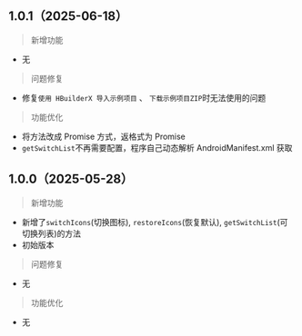 ## 1.0.1（2025-06-18）
> 新增功能

- 无

> 问题修复

- 修复`使用 HBuilderX 导入示例项目`	、	`下载示例项目ZIP`时无法使用的问题

> 功能优化

- 将方法改成 Promise 方式，返格式为 Promise<IReturn>
- `getSwitchList`不再需要配置，程序自己动态解析 AndroidManifest.xml 获取
## 1.0.0（2025-05-28）

> 新增功能

- 新增了`switchIcons`(切换图标), `restoreIcons`(恢复默认), `getSwitchList`(可切换列表)的方法
- 初始版本

> 问题修复

- 无

> 功能优化

- 无
